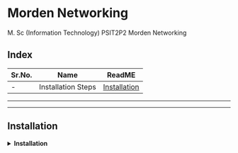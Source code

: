 # Morden Networking

M. Sc (Information Technology)
PSIT2P2 Morden Networking

## Index

| Sr.No. | Name | ReadME |
| --- | --- | --- |
| - | Installation Steps | [Installation](#installation) |


*************************
***********************



## Installation


<details>
<summary><b>Installation </b> </summary>
<br>


1. To download ***`GNS3-0.8.6-all-in-one`*** Go to [this link](https://drive.google.com/drive/folders/1DQ9OYlLfzD2GRf8-MO5XgaYcK0tWpzN2?usp=share_link). If not working [Click Here](https://drive.google.com/drive/folders/1iptmDO4IZciwbq4l78UhQdlIlrl1sj0p?usp=share_link) 

<br>


2. Install ***`GNS3-0.8.6-all-in-one.exe`*** -> While installing Tick mark `superputty checkbox`

    <img src="https://user-images.githubusercontent.com/88243315/223207144-3596c9cf-6bf3-4b15-8079-dbb2f2eb39ec.png" alt="Installation_1" width="550">

<br>


3. Uncheck the checkbox `Automatically start the WinPcap driver at boot time`

    <img src="https://user-images.githubusercontent.com/88243315/223207150-e8d23e3f-63bd-4b8c-bad1-3337ae804beb.png" alt="Installation_2" width="550">

<br>


4. To download CISCO image file [Click Here](https://drive.google.com/drive/folders/1JmBv3AMosAFrW4ONyAm-3Glkqc48kk9a). If not working [Click Here](https://drive.google.com/drive/folders/1iptmDO4IZciwbq4l78UhQdlIlrl1sj0p?usp=share_link) -> And Download ***`c3725-adventerprisek9-mz124-15.bin`***

<br>


5. Run GNS3 Software

    <img src="https://user-images.githubusercontent.com/88243315/223207153-e81fabf3-883b-436d-bd85-a8ed088d44b4.png" alt="Installation_3" width="550">

<br>


6. Go To Edit -> IOS image and hypervisior

    <img src="https://user-images.githubusercontent.com/88243315/223207155-d5331745-f332-4191-85da-2cf53326130a.png" alt="Installation_4" width="550">

<br>



7. Browse for Image file ***`c3725-adventerprisek9-mz124-15.bin`*** -> If compress popup comes click on `YES`

    <img src="https://user-images.githubusercontent.com/88243315/223207162-5142afff-709b-4732-a6a0-291a3b59b49a.png" alt="Installation_6" width="550">

<br>


8. Click on save and close

    <img src="https://user-images.githubusercontent.com/88243315/223207158-019ce54f-e3ff-44b3-8041-39e50fd5e7c6.png" alt="5" width="550">

<br>


9. Click on Routers Icon and router will be available

    <img src="https://user-images.githubusercontent.com/88243315/223207165-bfb6bb63-e455-49a7-ac70-47faf7e438fc.png" alt="Installation_7" width="550">

<br>

10. Drag and Drop 2 Routers and connect them -> Click on Run

    <img src="https://user-images.githubusercontent.com/88243315/223207166-0ae39d5d-6972-416c-a381-3542c4f9c89c.png" alt="Installation_8" width="550">




<br>

</details>






<!-- 
## Index

| Sr.No. | Name | ReadME |
| --- | --- | --- |
| [Prac1A-i](/MscIT/Semester%202/BigDataAnalytics/) <br> [Prac1A-ii](/MscIT/Semester%201/Soft_Computing_Techniques/Practical%201/)| 1A-i. Design a **simple linear neural network** model. <br> 1A-ii. Calculate the **output** of **neural net** for given data. | [Prac1A-i](#prac1a-i) <br>  [Prac1A-ii](#prac1a-ii) | 

*************************
***********************

<BR>

## Prac1A-i

- 1A-i. Heading .

```python

```

<details>
<summary>OUTPUT</summary>

![]()
![]()



</details>


[🔝](#index)

**************


**************

### [Go To Top](#soft-computing-techniques)
 -->
